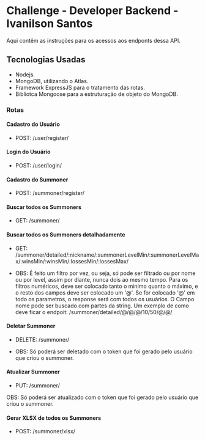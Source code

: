 # Challenge - Developer Backend - Ivanilson Santos

Aqui contêm as instruções para os acessos aos endponts dessa API.

## Tecnologias Usadas

- Nodejs.
- MongoDB, utilizando o Atlas.
- Framework ExpressJS para o tratamento das rotas.
- Bibliotca Mongoose para a estruturação de objeto do MongoDB.


### Rotas

#### Cadastro do Usuário

- POST: /user/register/

#### Login do Usuário

- POST: /user/login/

#### Cadastro do Summoner

- POST: /summoner/register/

#### Buscar todos os Summoners

- GET: /summoner/

#### Buscar todos os Summoners detalhadamente

- GET: /summoner/detailed/:nickname/:summonerLevelMin/:summonerLevelMax/:winsMin/:winsMin/:lossesMin/:lossesMax/

- OBS: É feito um filtro por vez, ou seja, só pode ser filtrado ou por nome ou por level, assim por diante, nunca dois ao mesmo tempo. Para os filtros numéricos, deve ser colocado tanto o minimo quanto o máximo, e o resto dos campos deve ser colocado um '@'. Se for colocado '@' em todo os parametros, o response será com todos os usuários. O Campo nome pode ser buscado com partes da string. Um exemplo de como deve ficar o endpoit: /summoner/detailed/@/@/@/10/50/@/@/
 
#### Deletar Summoner

- DELETE: /summoner/

- OBS: Só poderá ser deletado com o token que foi gerado pelo usuário que criou o summoner.

#### Atualizar Summoner

- PUT: /summoner/

OBS: Só poderá ser atualizado com o token que foi gerado pelo usuário que criou o summoner.

#### Gerar XLSX de todos os Summoners

- POST: /summoner/xlsx/



